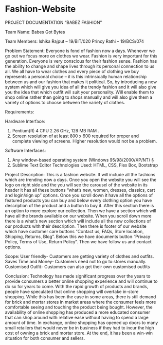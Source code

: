# Fashion-Website
PROJECT
DOCUMENTATION
“BABEZ FASHION”

Team Name: Babes Got Bytes



Team Members:
Ishika Rajput – 19/BIT/020
Princy Rathi – 19/BCS/074

Problem Statement: 
Everyone is fond of fashion now a days. Whenever we go out we focus more on clothes we wear. Fashion is very important for this generation. Everyone is very conscious for their fashion sense. Fashion has the ability to change and shape lives through its personal connection to us all. We all have to wear clothes and every piece of clothing we buy represents a personal choice – it is this intrinsically human relationship between us and our fashion that makes it political. 
So, by introducing a new system which will give you idea of all the trendy fashion and it will also give you the idea that which outfit will suit your personality. Will enable them to shop online rather than going to shops manually and will also give them a variety of options to choose between the variety of clothes.

Requirements:

Hardware Interface:
1. Pentium(R) 4 CPU 2.26 GHz, 128 MB RAM .
2. Screen resolution of at least 800 x 600 required for proper and
complete viewing of screens. Higher resolution would not be a
problem.

Software Interfaces:
1. Any window-based operating system (Windows 95/98/2000/XP/NT) §
2. Sublime Text Editor
Technologies Used: 
HTML, CSS, Flex Box, Bootstrap

Project Description: 
This is a fashion website. It will include all the fashions which are trending now a days. Once you open the website you will see the logo on right side and the you will see the carousel of the website in its header it has all these buttons “what’s new, women, dresses, classics, cart and login/sign up” options. Once you scroll down it have all the options of featured products you can buy and below every clothing option you have description of the product and a button to buy it. After this section there is an option to more explore our collection. Then we have a section which will have all the brands available on our website. When you scroll down more there is a what’s new section which will include all the new collections of our products with their description. Then there is footer of our website which have customer care buttons “Contact us, FAQs, Store location, Shipping, Returns, Blog”. Below this we have documents button “Privacy Policy, Terms of Use, Return Policy”. Then we have follow us and contact options.


Scope:
User friendly- Customers are getting variety of clothes and outfits.
Saves Time and Money- Customers need not to go to stores manually.
Customised Outfit- Customers can also get their own customised outfits

Conclusion: 
Technology has made significant progress over the years to provide consumers a better online shopping experience and will continue to do so for years to come.  With the rapid growth of products and brands, people have speculated that online shopping will overtake in-store shopping.  While this has been the case in some areas, there is still demand for brick and mortar stores in market areas where the consumer feels more comfortable seeing and touching the product being bought.  However, the availability of online shopping has produced a more educated consumer that can shop around with relative ease without having to spend a large amount of time.  In exchange, online shopping has opened up doors to many small retailers that would never be in business if they had to incur the high cost of owning a brick and mortar store.  At the end, it has been a win-win situation for both consumer and sellers.

